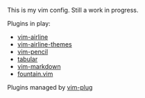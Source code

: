This is my vim config. Still a work in progress.

Plugins in play:

  * [vim-airline](https://github.com/bling/vim-airline)
  * [vim-airline-themes](https://github.com/vim-airline/vim-airline-themes)
  * [vim-pencil](https://github.com/reedes/vim-pencil)
  * [tabular](https://github.com/godlygeek/tabular)
  * [vim-markdown](https://github.com/plasticboy/vim-markdown)
  * [fountain.vim](https://github.com/vim-scripts/fountain.vim)

Plugins managed by [vim-plug](https://github.com/junegunn/vim-plug)
